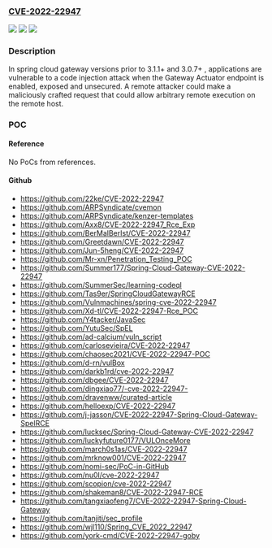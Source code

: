 ### [CVE-2022-22947](https://cve.mitre.org/cgi-bin/cvename.cgi?name=CVE-2022-22947)
![](https://img.shields.io/static/v1?label=Product&message=Spring%20Cloud%20Gateway&color=blue)
![](https://img.shields.io/static/v1?label=Version&message=n%2Fa&color=blue)
![](https://img.shields.io/static/v1?label=Vulnerability&message=CWE-94%3A%20Improper%20Control%20of%20Generation%20of%20Code%20('Code%20Injection')&color=brighgreen)

### Description

In spring cloud gateway versions prior to 3.1.1+ and 3.0.7+ , applications are vulnerable to a code injection attack when the Gateway Actuator endpoint is enabled, exposed and unsecured. A remote attacker could make a maliciously crafted request that could allow arbitrary remote execution on the remote host.

### POC

#### Reference
No PoCs from references.

#### Github
- https://github.com/22ke/CVE-2022-22947
- https://github.com/ARPSyndicate/cvemon
- https://github.com/ARPSyndicate/kenzer-templates
- https://github.com/Axx8/CVE-2022-22947_Rce_Exp
- https://github.com/BerMalBerIst/CVE-2022-22947
- https://github.com/Greetdawn/CVE-2022-22947
- https://github.com/Jun-5heng/CVE-2022-22947
- https://github.com/Mr-xn/Penetration_Testing_POC
- https://github.com/Summer177/Spring-Cloud-Gateway-CVE-2022-22947
- https://github.com/SummerSec/learning-codeql
- https://github.com/Tas9er/SpringCloudGatewayRCE
- https://github.com/Vulnmachines/spring-cve-2022-22947
- https://github.com/Xd-tl/CVE-2022-22947-Rce_POC
- https://github.com/Y4tacker/JavaSec
- https://github.com/YutuSec/SpEL
- https://github.com/ad-calcium/vuln_script
- https://github.com/carlosevieira/CVE-2022-22947
- https://github.com/chaosec2021/CVE-2022-22947-POC
- https://github.com/d-rn/vulBox
- https://github.com/darkb1rd/cve-2022-22947
- https://github.com/dbgee/CVE-2022-22947
- https://github.com/dingxiao77/-cve-2022-22947-
- https://github.com/dravenww/curated-article
- https://github.com/helloexp/CVE-2022-22947
- https://github.com/j-jasson/CVE-2022-22947-Spring-Cloud-Gateway-SpelRCE
- https://github.com/lucksec/Spring-Cloud-Gateway-CVE-2022-22947
- https://github.com/luckyfuture0177/VULOnceMore
- https://github.com/march0s1as/CVE-2022-22947
- https://github.com/mrknow001/CVE-2022-22947
- https://github.com/nomi-sec/PoC-in-GitHub
- https://github.com/nu0l/cve-2022-22947
- https://github.com/scopion/cve-2022-22947
- https://github.com/shakeman8/CVE-2022-22947-RCE
- https://github.com/tangxiaofeng7/CVE-2022-22947-Spring-Cloud-Gateway
- https://github.com/tanjiti/sec_profile
- https://github.com/wjl110/Spring_CVE_2022_22947
- https://github.com/york-cmd/CVE-2022-22947-goby

